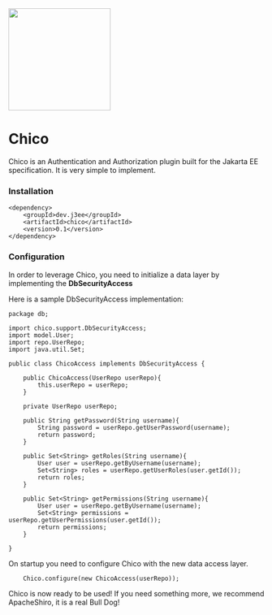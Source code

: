 <img src="https://static.thenounproject.com/png/6246-200.png" width="201px"/>

#  Chico

Chico is an Authentication and Authorization plugin 
built for the Jakarta EE specification. It is very simple 
to implement. 

### Installation 
```
<dependency>
    <groupId>dev.j3ee</groupId>
    <artifactId>chico</artifactId>
    <version>0.1</version>
</dependency>
```

### Configuration

In order to leverage Chico, you need to initialize 
a data layer by implementing the **DbSecurityAccess**

Here is a sample DbSecurityAccess implementation: 

```
package db;

import chico.support.DbSecurityAccess;
import model.User;
import repo.UserRepo;
import java.util.Set;

public class ChicoAccess implements DbSecurityAccess {
    
    public ChicoAccess(UserRepo userRepo){
        this.userRepo = userRepo;
    }    

    private UserRepo userRepo;
 
    public String getPassword(String username){
        String password = userRepo.getUserPassword(username);
        return password;
    }

    public Set<String> getRoles(String username){
        User user = userRepo.getByUsername(username);
        Set<String> roles = userRepo.getUserRoles(user.getId());
        return roles;
    }

    public Set<String> getPermissions(String username){
        User user = userRepo.getByUsername(username);
        Set<String> permissions = userRepo.getUserPermissions(user.getId());
        return permissions;
    }

}
```

On startup you need to configure Chico with the new 
data access layer.

```
    Chico.configure(new ChicoAccess(userRepo));
```

Chico is now ready to be used! If you need something more, 
we recommend ApacheShiro, it is a real Bull Dog!




